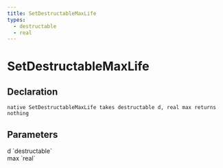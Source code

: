 ```yaml
---
title: SetDestructableMaxLife
types:
  - destructable
  - real
---
```


# SetDestructableMaxLife

## Declaration

```
native SetDestructableMaxLife takes destructable d, real max returns nothing
```

## Parameters
<dl>
  <dt>d `destructable`</dt>
  <dd></dd>

  <dt>max `real`</dt>
  <dd></dd>
</dl>